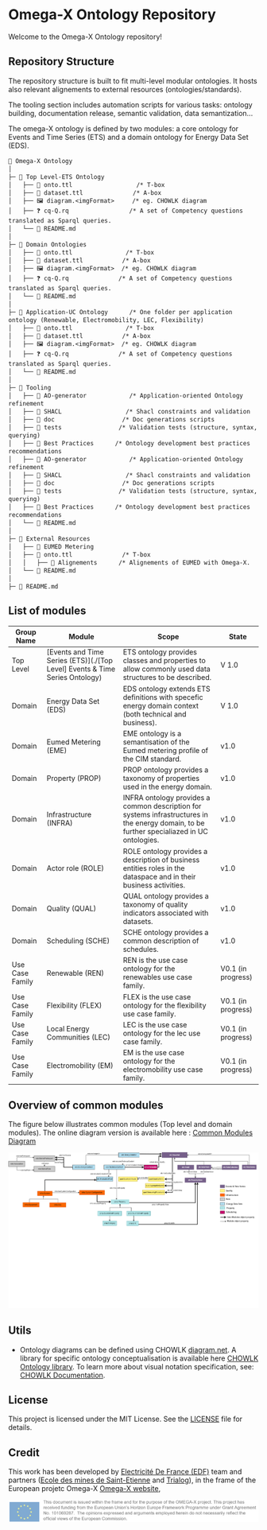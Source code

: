 # Omega-X Ontology Repository

Welcome to the Omega-X Ontology repository! 

## Repository Structure

The repository structure is built to fit multi-level modular ontologies.
It hosts also relevant alignements to external resources (ontologies/standards). 

The tooling section includes automation scripts for various tasks: ontology building, documentation release, semantic validation, data semantization...

The omega-X ontology is defined by two modules: a core ontology for Events and Time Series (ETS) and a domain ontology for Energy Data Set (EDS). 

```
📂 Omega-X Ontology 
│
├─ 📁 Top Level-ETS Ontology
│   ├── 📄 onto.ttl                  /* T-box
│   ├── 📄 dataset.ttl              /* A-box
│   ├── 🖼️ diagram.<imgFormat>     /* eg. CHOWLK diagram
│   ├── ❓ cq-Q.rq                 /* A set of Competency questions translated as Sparql queries.
│   └── 📄 README.md
│
├─ 📁 Domain Ontologies
│   ├── 📄 onto.ttl               /* T-box
│   ├── 📄 dataset.ttl           /* A-box
│   ├── 🖼️ diagram.<imgFormat>  /* eg. CHOWLK diagram
│   ├── ❓ cq-Q.rq              /* A set of Competency questions translated as Sparql queries.
│   └── 📄 README.md
│
├─ 📁 Application-UC Ontology      /* One folder per application ontology (Renewable, Electromobility, LEC, Flexibility)
│   ├── 📄 onto.ttl               /* T-box
│   ├── 📄 dataset.ttl           /* A-box
│   ├── 🖼️ diagram.<imgFormat>  /* eg. CHOWLK diagram
│   ├── ❓ cq-Q.rq              /* A set of Competency questions translated as Sparql queries.
│   └── 📄 README.md
│
├─ 📁 Tooling
│   ├── 📁 AO-generator            /* Application-oriented Ontology refinement 
│   ├── 📁 SHACL                  /* Shacl constraints and validation 
│   ├── 📁 doc                   /* Doc generations scripts
│   ├── 📁 tests                /* Validation tests (structure, syntax, querying) 
│   ├── 📁 Best Practices      /* Ontology development best practices recommendations 
│   ├── 📁 AO-generator            /* Application-oriented Ontology refinement 
│   ├── 📁 SHACL                  /* Shacl constraints and validation 
│   ├── 📁 doc                   /* Doc generations scripts
│   ├── 📁 tests                /* Validation tests (structure, syntax, querying) 
│   ├── 📁 Best Practices      /* Ontology development best practices recommendations 
│   └── 📄 README.md
│
├─ 📁 External Resources
│   ├── 📁 EUMED Metering
│   ├── 📄 onto.ttl              /* T-box
│   │   ├── 📁 Alignements      /* Alignements of EUMED with Omega-X.
│   └── 📄 README.md
│
├─ 📄 README.md
```

## List of modules 
Group Name| Module | Scope |State
|---|---|---|---|
|Top Level | [Events and Time Series (ETS)](./[Top Level] Events & Time Series Ontology) | ETS ontology provides classes and properties to allow commonly used data structures to be described. | V 1.0
|Domain | Energy Data Set (EDS) | EDS ontology extends ETS definitions with specefic energy domain context (both technical and business). | V 1.0
|Domain | Eumed Metering (EME) | EME ontology is a semantisation of the Eumed metering profile of the CIM standard. | v1.0
|Domain | Property (PROP) | PROP ontology provides a taxonomy of properties used in the energy domain. | v1.0
|Domain | Infrastructure (INFRA) | INFRA ontology provides a common description for systems infrastructures in the energy domain, to be further specialiazed in UC ontologies. | v1.0
|Domain | Actor role (ROLE) | ROLE ontology provides a description of business entities roles in the dataspace and in their business activities. | v1.0
|Domain | Quality (QUAL) | QUAL ontology provides a taxonomy of quality indicators associated with datasets. | v1.0
|Domain | Scheduling (SCHE) | SCHE ontology provides a common description of schedules. | v1.0
|Use Case Family | Renewable (REN) | REN is the use case ontology for the renewables use case family. | V0.1 (in progress)
|Use Case Family | Flexibility (FLEX) | FLEX is the use case ontology for the flexibility use case family. | V0.1 (in progress)
|Use Case Family | Local Energy Communities (LEC) | LEC is the use case ontology for the lec use case family. | V0.1 (in progress)
|Use Case Family | Electromobility (EM) | EM is the use case ontology for the electromobility use case family. | V0.1 (in progress)

## Overview of common modules

The figure below illustrates common modules (Top level and domain modules). The online diagram version is available here : 
[Common Modules Diagram](https://app.diagrams.net/#G1q05sxDvyCEwQj_UCIHW11u9iUm4L0wDy#%7B%22pageId%22%3A%22oPHg0NIDeMugmmmMHvXY%22%7D)

![Common Modules](./CommonModules.png)

## Utils

- Ontology diagrams can be defined using CHOWLK [diagram.net](https://app.diagrams.net/). A library for specific ontology conceptualisation is available here [CHOWLK Ontology library](https://chowlk.linkeddata.es/). To learn more about visual notation specification, see: [CHOWLK Documentation](https://chowlk.linkeddata.es/notation.html). 

## License

This project is licensed under the MIT License. See the [LICENSE](./LICENSE) file for details.

## Credit
This work has been developed by [Electricité De France (EDF)](https://www.edf.fr/) team and partners ([Ecole des mines de Saint-Etienne](https://www.mines-stetienne.fr/) and [Trialog](https://www.trialog.com/fr/accueil/)), in the frame of the European projetc Omega-X [Omega-X website](https://omega-x.eu/), 

![Europe](EU.png)
